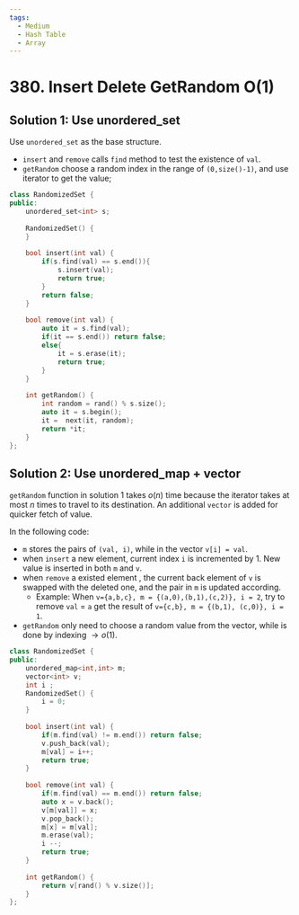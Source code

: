 ```yaml
---
tags:
  - Medium
  - Hash Table
  - Array
---
```


# 380. Insert Delete GetRandom O(1)

## Solution 1: Use unordered_set

Use `unordered_set` as the base structure.

- `insert` and `remove` calls `find` method to test the existence of `val`.
- `getRandom` choose a random index in the range of `(0,size()-1)`, and use iterator to get the value;

```cpp
class RandomizedSet {
public:
    unordered_set<int> s;
     
    RandomizedSet() {
    }
    
    bool insert(int val) {
        if(s.find(val) == s.end()){
            s.insert(val);
            return true;
        }
        return false;
    }
    
    bool remove(int val) {
        auto it = s.find(val);
        if(it == s.end()) return false;
        else{
            it = s.erase(it);
            return true;
        }
    }
    
    int getRandom() {
        int random = rand() % s.size();
        auto it = s.begin();
        it =  next(it, random);
        return *it;
    }
};
```

## Solution 2: Use unordered_map + vector

`getRandom` function in solution 1 takes $o(n)$ time because the iterator takes at most $n$ times to travel to its destination. An additional `vector` is added for quicker fetch of value.

In the following code:

- `m` stores the pairs of `(val, i)`, while in the vector `v[i] = val`.
- when `insert` a new element, current index `i` is incremented by 1. New value is inserted in both `m` and `v`.
- when `remove` a existed element , the current back element of `v` is swapped with the deleted one, and the pair in `m` is updated according. 
  - Example: When `v={a,b,c}, m = {(a,0),(b,1),(c,2)}, i = 2`, try to remove `val` = `a` get the result of `v={c,b}, m = {(b,1), (c,0)}, i = 1`.
- `getRandom` only need to choose a random value from the vector, while is done by indexing $\to o(1)$.

```cpp
class RandomizedSet {
public:
    unordered_map<int,int> m;
    vector<int> v;
    int i ;
    RandomizedSet() {
        i = 0;
    }
    
    bool insert(int val) {
        if(m.find(val) != m.end()) return false;
        v.push_back(val);
        m[val] = i++;
        return true;
    }
    
    bool remove(int val) {
        if(m.find(val) == m.end()) return false;
        auto x = v.back();
        v[m[val]] = x;
        v.pop_back();
        m[x] = m[val];
        m.erase(val);
        i --;
        return true;
    }
    
    int getRandom() {
        return v[rand() % v.size()];
    }
};
```
